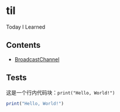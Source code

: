 # til

Today I Learned

## Contents

- [BroadcastChannel](./BroadcastChannel.md)

## Tests

这是一个行内代码块：`print("Hello, World!")`

```js
print("Hello, World!")
```